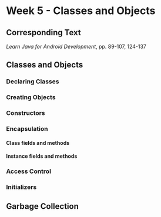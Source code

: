# Week 5 - Classes and Objects

## Corresponding Text
*Learn Java for Android Development*, pp. 89-107, 124-137

## Classes and Objects
### Declaring Classes

### Creating Objects

### Constructors

### Encapsulation
#### Class fields and methods

#### Instance fields and methods

### Access Control

### Initializers

## Garbage Collection
